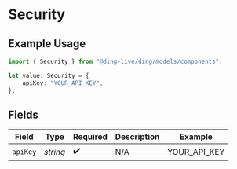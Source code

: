 # Security

## Example Usage

```typescript
import { Security } from "@ding-live/ding/models/components";

let value: Security = {
    apiKey: "YOUR_API_KEY",
};
```

## Fields

| Field              | Type               | Required           | Description        | Example            |
| ------------------ | ------------------ | ------------------ | ------------------ | ------------------ |
| `apiKey`           | *string*           | :heavy_check_mark: | N/A                | YOUR_API_KEY       |